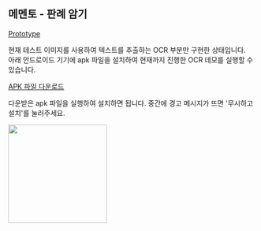 ## 메멘토 - 판례 암기
[Prototype](https://www.figma.com/proto/PAtCFGzUsNUn2xVA9h49ll/%ED%94%84%EB%A1%9C%ED%86%A0%ED%83%80%EC%9E%85?page-id=241%3A2445&node-id=241%3A2524&viewport=-717%2C2647%2C0.33&scaling=min-zoom&starting-point-node-id=241%3A2524&show-proto-sidebar=1)

현재 테스트 이미지를 사용하여 텍스트를 추출하는 OCR 부분만 구현한 상태입니다.  
아래 안드로이드 기기에 apk 파일을 설치하여 현재까지 진행한 OCR 데모를 실행할 수 있습니다.

[APK 파일 다운로드](https://expo.dev/artifacts/eas/q6MXWWi5KG7rSqW8bi4oRo.apk)

다운받은 apk 파일을 실행하여 설치하면 됩니다. 중간에 경고 메시지가 뜨면 '무시하고 설치'를 눌러주세요.

<img width="200px" src="https://user-images.githubusercontent.com/70844774/206440455-df1b83ea-5363-45b5-86e8-20d41e8f6d47.gif" />
